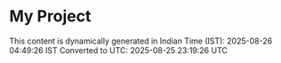 # My Project

This content is dynamically generated in Indian Time (IST): 2025-08-26 04:49:26 IST
Converted to UTC: 2025-08-25 23:19:26 UTC
